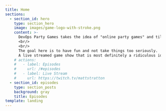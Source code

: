 ```yaml
---
title: Home
sections:
  - section_id: hero
    type: section_hero
    image: images/game-logo-with-stroke.png
    content: >-
      DevOps Party Games takes the idea of "online party games" and tilts it on its head by adding DevOps-inspired content to existing games, and then <a href = "https://twitch.tv/mattstratton">streams it live via Twitch</a> for a worldwide audience to watch, comment, and hopefully be entertained. In addition, the hosts (<a href = "https://twitter.com/mattstratton">Matt Stratton</a>, <a href = "https://twitter.com/IAmJerdog">Jeremy Meiss</a>, and <a href = "https://twitter.com/phrawzty">Dan Maher</a>) will provide color commentary, much like a modern day Cotton McKnight and Pepper Brooks (announcers from <i>Dodgeball</i>). 
      <br/>
      <br/>
      The goal here is to have fun and not take things too seriously.
      A live streamed game show that is most definitely a ridiculous idea, but hopefully entertaining.
    # actions:
    #   - label: Episodes
    #     url: /#episodes
    #   - label: Live Stream
    #     url: https://twitch.tv/mattstratton
  - section_id: episodes
    type: section_posts
    background: gray
    title: Episodes
template: landing
---
```

